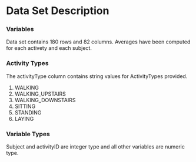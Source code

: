# Data Set Description

### Variables

Data set contains 180 rows and 82 columns.  Averages have been computed for each activety and each subject.

### Activity Types

The activityType column contains string values for ActivityTypes provided.

1. WALKING
2. WALKING_UPSTAIRS
3. WALKING_DOWNSTAIRS
4. SITTING
5. STANDING
6. LAYING

### Variable Types

Subject and activityID are integer type and all other variables are numeric type.




